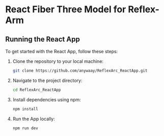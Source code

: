 # React Fiber Three Model for Reflex-Arm

## Running the React App

To get started with the React App, follow these steps:

1. Clone the repository to your local machine:

    ```bash
    git clone https://github.com/anywaay/ReflexArc_ReactApp.git
    ```

2. Navigate to the project directory:

    ```bash
    cd ReflexArc_ReactApp
    ```

3. Install dependencies using npm:

    ```bash
    npm install
    ``` 
4. Run the App locally:
    ```bash
    npm run dev
    ```
